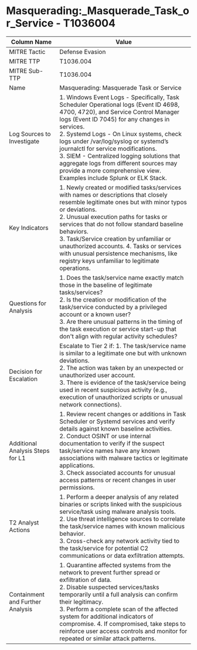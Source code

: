 # Masquerading:_Masquerade_Task_or_Service - T1036004

| Column Name | Value |
|-------------|-------|
| MITRE Tactic | Defense Evasion |
| MITRE TTP | T1036.004 |
| MITRE Sub-TTP | T1036.004 |
| Name | Masquerading: Masquerade Task or Service |
| Log Sources to Investigate | 1. Windows Event Logs - Specifically, Task Scheduler Operational logs (Event ID 4698, 4700, 4720), and Service Control Manager logs (Event ID 7045) for any changes in services.<br>2. Systemd Logs - On Linux systems, check logs under /var/log/syslog or systemd’s journalctl for service modifications.<br>3. SIEM - Centralized logging solutions that aggregate logs from different sources may provide a more comprehensive view. Examples include Splunk or ELK Stack. |
| Key Indicators | 1. Newly created or modified tasks/services with names or descriptions that closely resemble legitimate ones but with minor typos or deviations.<br>2. Unusual execution paths for tasks or services that do not follow standard baseline behaviors.<br>3. Task/Service creation by unfamiliar or unauthorized accounts. 4. Tasks or services with unusual persistence mechanisms, like registry keys unfamiliar to legitimate operations. |
| Questions for Analysis | 1. Does the task/service name exactly match those in the baseline of legitimate tasks/services?<br>2. Is the creation or modification of the task/service conducted by a privileged account or a known user?<br>3. Are there unusual patterns in the timing of the task execution or service start-up that don't align with regular activity schedules? |
| Decision for Escalation | Escalate to Tier 2 if: 1. The task/service name is similar to a legitimate one but with unknown deviations.<br>2. The action was taken by an unexpected or unauthorized user account.<br>3. There is evidence of the task/service being used in recent suspicious activity (e.g., execution of unauthorized scripts or unusual network connections). |
| Additional Analysis Steps for L1 | 1. Review recent changes or additions in Task Scheduler or Systemd services and verify details against known baseline activities.<br>2. Conduct OSINT or use internal documentation to verify if the suspect task/service names have any known associations with malware tactics or legitimate applications.<br>3. Check associated accounts for unusual access patterns or recent changes in user permissions. |
| T2 Analyst Actions | 1. Perform a deeper analysis of any related binaries or scripts linked with the suspicious service/task using malware analysis tools.<br>2. Use threat intelligence sources to correlate the task/service names with known malicious behavior.<br>3. Cross-check any network activity tied to the task/service for potential C2 communications or data exfiltration attempts. |
| Containment and Further Analysis | 1. Quarantine affected systems from the network to prevent further spread or exfiltration of data.<br>2. Disable suspected services/tasks temporarily until a full analysis can confirm their legitimacy.<br>3. Perform a complete scan of the affected system for additional indicators of compromise. 4. If compromised, take steps to reinforce user access controls and monitor for repeated or similar attack patterns. |
